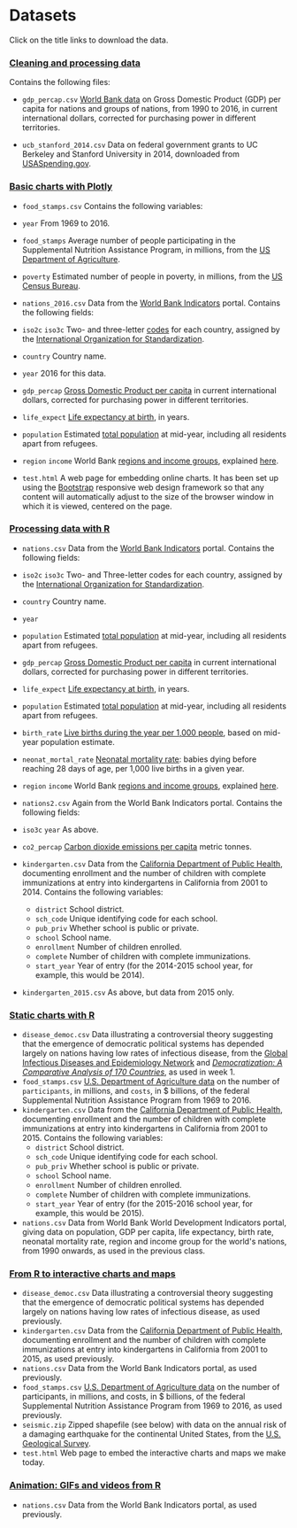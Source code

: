 # Datasets

Click on the title links to download the data.

### [Cleaning and processing data](data/cleaning-data.zip)

Contains the following files:

- `gdp_percap.csv` [World Bank data](https://data.worldbank.org/indicator/NY.GDP.PCAP.PP.CD) on Gross Domestic Product (GDP) per capita for nations and groups of nations, from 1990 to 2016, in current international dollars, corrected for purchasing power in different territories.

- `ucb_stanford_2014.csv` Data on federal government grants to UC Berkeley and Stanford University in 2014, downloaded from [USASpending.gov](https://www.usaspending.gov/Pages/Default.aspx).

### [Basic charts with Plotly](data/basic-charts.zip)

- `food_stamps.csv` Contains the following variables:
 - `year` From 1969 to 2016.
 - `food_stamps` Average number of people participating in the Supplemental Nutrition Assistance Program, in millions, from the [US Department of Agriculture](https://www.fns.usda.gov/pd/supplemental-nutrition-assistance-program-snap).
 - `poverty` Estimated number of people in poverty, in millions, from the [US Census Bureau](https://census.gov/content/dam/Census/library/publications/2017/demo/P60-259.pdf).

- `nations_2016.csv` Data from the [World Bank Indicators](https://data.worldbank.org/indicator/?tab=all) portal. Contains the following fields:
 -  `iso2c` `iso3c` Two- and three-letter [codes](https://www.nationsonline.org/oneworld/country_code_list.htm) for each country, assigned by the [International Organization for Standardization](https://www.iso.org/standard/63545.html).
 - `country` Country name.
 - `year` 2016 for this data.
 - `gdp_percap` [Gross Domestic Product per capita](https://data.worldbank.org/indicator/NY.GDP.PCAP.PP.CD) in current international dollars, corrected for purchasing power in different territories.
 - `life_expect` [Life expectancy at birth](https://data.worldbank.org/indicator/SP.DYN.LE00.IN), in years.
 - `population` Estimated [total population](https://data.worldbank.org/indicator/SP.POP.TOTL) at mid-year, including all residents apart from refugees.
 - `region` `income` World Bank [regions and income groups](http://siteresources.worldbank.org/DATASTATISTICS/Resources/CLASS.XLS), explained [here](https://datahelpdesk.worldbank.org/knowledgebase/articles/906519).

- `test.html` A web page for embedding online charts. It has been set up using the [Bootstrap](https://getbootstrap.com/) responsive web design framework so that any content will automatically adjust to the size of the browser window in which it is viewed, centered on the page.

### [Processing data with R](data/data-processing-r.zip)

- `nations.csv` Data from the [World Bank Indicators](https://data.worldbank.org/indicator/) portal. Contains the following fields:
 -  `iso2c` `iso3c` Two- and Three-letter codes for each country, assigned by the [International Organization for Standardization](https://www.iso.org/standard/63545.html).
 - `country` Country name.
 - `year`
 - `population` Estimated [total population](https://data.worldbank.org/indicator/SP.POP.TOTL) at mid-year, including all residents apart from refugees.
 - `gdp_percap` [Gross Domestic Product per capita](https://data.worldbank.org/indicator/NY.GDP.PCAP.PP.CD) in current international dollars, corrected for purchasing power in different territories.
 - `life_expect` [Life expectancy at birth](https://data.worldbank.org/indicator/SP.DYN.LE00.IN), in years.
 - `population` Estimated [total population](https://data.worldbank.org/indicator/SP.POP.TOTL) at mid-year, including all residents apart from refugees.
 - `birth_rate` [Live births during the year per 1,000 people](https://data.worldbank.org/indicator/SP.DYN.CBRT.IN), based on mid-year population estimate.
 - `neonat_mortal_rate` [Neonatal mortality rate](https://data.worldbank.org/indicator/SH.DYN.NMRT): babies dying before reaching 28 days of age, per 1,000 live births in a given year.
 - `region` `income` World Bank [regions and income groups](https://siteresources.worldbank.org/DATASTATISTICS/Resources/CLASS.XLS), explained [here](https://datahelpdesk.worldbank.org/knowledgebase/articles/906519).

- `nations2.csv` Again from the World Bank Indicators portal. Contains the following fields:
 - `iso3c` `year` As above.
 - `co2_percap` [Carbon dioxide emissions per capita](https://data.worldbank.org/indicator/EN.ATM.CO2E.PC) metric tonnes.

- `kindergarten.csv` Data from the [California Department of Public Health](https://www.shotsforschool.org/k-12/reporting-data/), documenting enrollment and the number of children with complete immunizations at entry into kindergartens in California from 2001 to 2014. Contains the following variables:
  - `district` School district.
  - `sch_code` Unique identifying code for each school.
  - `pub_priv` Whether school is public or private.
  - `school` School name.
  - `enrollment` Number of children enrolled.
  - `complete` Number of children with complete immunizations.
  - `start_year` Year of entry (for the 2014-2015 school year, for example, this would be 2014).

- `kindergarten_2015.csv` As above, but data from 2015 only.

### [Static charts with R](data/static-charts-r.zip)

- `disease_democ.csv` Data illustrating a controversial theory suggesting that the emergence of democratic political systems has depended largely on nations having low rates of infectious disease, from the [Global Infectious Diseases and Epidemiology Network](http://www.gideononline.com/) and *[Democratization: A Comparative Analysis of 170 Countries](https://www.amazon.com/Democratization-Comparative-Analysis-Countries-Routledge/dp/0415318602)*, as used in week 1.
- `food_stamps.csv` [U.S. Department of Agriculture data](https://www.fns.usda.gov/pd/supplemental-nutrition-assistance-program-snap) on the number of `participants`, in millions, and `costs`, in $ billions, of the federal Supplemental Nutrition Assistance Program from 1969 to 2016.
- `kindergarten.csv` Data from the [California Department of Public Health](https://www.shotsforschool.org/k-12/reporting-data/), documenting enrollment and the number of children with complete immunizations at entry into kindergartens in California from 2001 to 2015. Contains the following variables:
  - `district` School district.
  - `sch_code` Unique identifying code for each school.
  - `pub_priv` Whether school is public or private.
  - `school` School name.
  - `enrollment` Number of children enrolled.
  - `complete` Number of children with complete immunizations.
  - `start_year` Year of entry (for the 2015-2016 school year, for example, this would be 2015).
- `nations.csv` Data from World Bank World Development Indicators portal, giving data on population, GDP per capita, life expectancy, birth rate, neonatal mortality rate, region and income group for the world's nations, from 1990 onwards, as used in the previous class.

### [From R to interactive charts and maps](data/interactives-r.zip)

- `disease_democ.csv` Data illustrating a controversial theory suggesting that the emergence of democratic political systems has depended largely on nations having low rates of infectious disease, as used previously.
- `kindergarten.csv` Data from the [California Department of Public Health](https://data.chhs.ca.gov/dataset/school-immunizations-in-kindergarten-by-academic-year), documenting enrollment and the number of children with complete immunizations at entry into kindergartens in California from 2001 to 2015, as used previously.
- `nations.csv` Data from the World Bank Indicators portal, as used previously.
- `food_stamps.csv` [U.S. Department of Agriculture data](http://www.fns.usda.gov/pd/supplemental-nutrition-assistance-program-snap) on the number of participants, in millions, and costs, in $ billions, of the federal Supplemental Nutrition Assistance Program from 1969 to 2016, as used previously.
- `seismic.zip` Zipped shapefile (see below) with data on the annual risk of a damaging earthquake for the continental United States, from the [U.S. Geological Survey](https://earthquake.usgs.gov/hazards/induced/).
- `test.html` Web page to embed the interactive charts and maps we make today.

### [Animation: GIFs and videos from R](data/animations-r.zip)

- `nations.csv` Data from the World Bank Indicators portal, as used previously.



